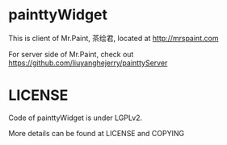 painttyWidget
=============

This is client of Mr.Paint, 茶绘君, located at http://mrspaint.com

For server side of Mr.Paint, check out https://github.com/liuyanghejerry/painttyServer

LICENSE
=======

Code of painttyWidget is under LGPLv2.

More details can be found at LICENSE and COPYING
